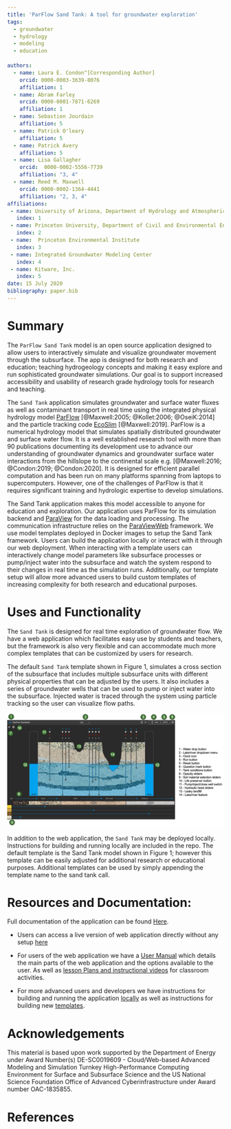 ```yaml
---
title: 'ParFlow Sand Tank: A tool for groundwater exploration'
tags:
  - groundwater
  - hydrology
  - modeling
  - education

authors:
  - name: Laura E. Condon^[Corresponding Author]
    orcid: 0000-0003-3639-8076
    affiliation: 1
  - name: Abram Farley
    orcid: 0000-0001-7871-6269
    affiliation: 1
  - name: Sebastien Jourdain
    affiliation: 5
  - name: Patrick O'leary
    affiliation: 5
  - name: Patrick Avery
    affiliation: 5
  - name: Lisa Gallagher
    orcid:  0000-0002-5556-7739
    affiliation: "3, 4"
  - name: Reed M. Maxwell
    orcid: 0000-0002-1364-4441
    affiliation: "2, 3, 4"
affiliations:
 - name: University of Arizona, Department of Hydrology and Atmospheric Sciences
   index: 1
 - name: Princeton University, Department of Civil and Environmental Engineering
   index: 2
 - name:  Princeton Environmental Institute
   index: 3
 - name: Integrated Groundwater Modeling Center
   index: 4
 - name: Kitware, Inc.
   index: 5
date: 15 July 2020
bibliography: paper.bib
---
```


# Summary

The `ParFlow Sand Tank` model is an open source application designed to allow users to interactively simulate and visualize groundwater movement through the subsurface. The app is designed for both research and education; teaching hydrogeology concepts and making it easy explore and run sophisticated groundwater simulations. Our goal is to support increased accessibility and usability of research grade hydrology tools for research and teaching.

The `Sand Tank` application simulates groundwater and surface water fluxes as well as contaminant transport in real time using the integrated physical hydrology model [ParFlow](https://parflow.org/) [@Maxwell:2005; @Kollet:2006; @OseiK:2014] and the particle tracking code [EcoSlim](https://github.com/reedmaxwell/EcoSLIM) [@Maxwell:2019]. ParFlow is a numerical hydrology model that simulates spatially distributed groundwater and surface water flow. It is a well established research tool with more than 90 publications documenting its development use to advance our understanding of groundwater dynamics and groundwater surface water interactions from the hillslope to the continental scale e.g. [@Maxwell:2016; @Condon:2019; @Condon:2020]. It is designed for efficient parallel computation and has been run on many platforms spanning from laptops to supercomputers. However, one of the challenges of ParFlow is that it requires significant training and hydrologic expertise to develop simulations.   

The Sand Tank application makes this model accessible to anyone for education and exploration.  Our application uses ParFlow for its simulation backend and [ParaView](https://www.paraview.org/) for the data loading and processing. The communication infrastructure relies on the [ParaViewWeb](https://www.paraview.org/web/) framework. We use model templates deployed in Docker images to setup the Sand Tank framework. Users can build the application locally or interact with it through our web deployment. When interacting with a template users can interactively change model parameters like subsurface processes or pump/inject water into the subsurface and watch the system respond to their changes in real time as the simulation runs.  Additionally, our template setup will allow more advanced users to build custom templates of increasing complexity for both research and educational purposes.

# Uses and Functionality
The `Sand Tank` is designed for real time exploration of groundwater flow. We have a web application which facilitates easy use by students and teachers, but the framework is also very flexible and can accommodate much more complex templates that can be customized by users for research.

The default `Sand Tank` template shown in Figure 1, simulates a cross section of the subsurface that includes multiple subsurface units with different physical properties that can be adjusted by the users. It also includes a series of groundwater wells that can be used to pump or inject water into the subsurface. Injected water is traced through the system using particle tracking so the user can visualize flow paths.

![View of the ParFlow Sandtank, with labeled elements showing interactive features.\label{fig:sandtank}](SandTank_Figure.png)


In addition to the web application, the `Sand Tank` may be deployed locally. Instructions for building and running locally are included in the repo. The default template is the Sand Tank model shown in Figure 1; however this template can be easily adjusted for additional research or educational purposes.  Additional templates can be used by simply appending the template name to the sand tank call.

# Resources and Documentation:
Full documentation of the application can be found [Here](https://hydroframe.github.io/SandTank/).  

- Users can access a live version of web application directly without any setup [here](https://www.hydroframe.org/groundwater-education-tools)

- For users of the web application we have a [User Manual](https://www.hydroframe.org/sand-tank-user-manual) which details the main parts of the web application and the options available to the user. As well as [lesson Plans and instructional videos](https://www.hydroframe.org/lesson-plans) for classroom activities.

- For more advanced users and developers we have instructions for building and running the application [locally](https://hydroframe.github.io/SandTank/docs/run_application.html) as well as instructions for building new [templates](https://hydroframe.github.io/SandTank/docs/template.html).

# Acknowledgements

This material is based upon work supported by the Department of Energy under Award Number(s) DE-SC0019609 - Cloud/Web-based Advanced Modeling and Simulation Turnkey High-Performance Computing Environment for Surface and Subsurface Science and the US National Science Foundation Office of Advanced Cyberinfrastructure under Award number OAC-1835855.

# References
